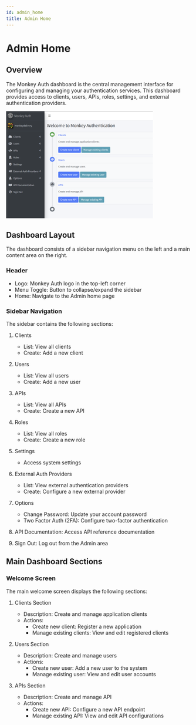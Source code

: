 ```yaml
---
id: admin_home
title: Admin Home
---
```


# Admin Home

## Overview
The Monkey Auth dashboard is the central management interface for configuring and managing your authentication services. This dashboard provides access to clients, users, APIs, roles, settings, and external authentication providers.

<img src="../images/HomeAdmin.png" alt="Admin Home" width="400"/>

## Dashboard Layout
The dashboard consists of a sidebar navigation menu on the left and a main content area on the right.

### Header
- Logo: Monkey Auth logo in the top-left corner
- Menu Toggle: Button to collapse/expand the sidebar
- Home: Navigate to the Admin home page

### Sidebar Navigation
The sidebar contains the following sections:

1. Clients
   - List: View all clients
   - Create: Add a new client

2. Users
   - List: View all users
   - Create: Add a new user

3. APIs
   - List: View all APIs
   - Create: Create a new API

4. Roles
   - List: View all roles
   - Create: Create a new role

5. Settings
   - Access system settings

6. External Auth Providers
   - List: View external authentication providers
   - Create: Configure a new external provider

7. Options
   - Change Password: Update your account password
   - Two Factor Auth (2FA): Configure two-factor authentication

8. API Documentation: Access API reference documentation

9. Sign Out: Log out from the Admin area

## Main Dashboard Sections

### Welcome Screen
The main welcome screen displays the following sections:

1. Clients Section
   - Description: Create and manage application clients
   - Actions:
     - Create new client: Register a new application
     - Manage existing clients: View and edit registered clients

2. Users Section
   - Description: Create and manage users
   - Actions:
     - Create new user: Add a new user to the system
     - Manage existing user: View and edit user accounts

3. APIs Section
   - Description: Create and manage API
   - Actions:
     - Create new API: Configure a new API endpoint
     - Manage existing API: View and edit API configurations
